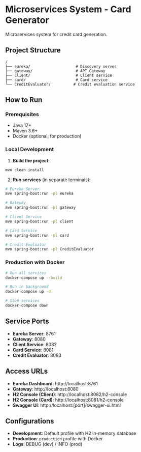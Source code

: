 # Microservices System - Card Generator

Microservices system for credit card generation.

## Project Structure

```
/
├── eureka/                    # Discovery server
├── gateway/                   # API Gateway
├── client/                    # Client service
├── card/                      # Card service
└── CreditEvaluator/          # Credit evaluation service
```

## How to Run

### Prerequisites
- Java 17+
- Maven 3.6+
- Docker (optional, for production)

### Local Development

1. **Build the project**:
```bash
mvn clean install
```

2. **Run services** (in separate terminals):

```bash
# Eureka Server
mvn spring-boot:run -pl eureka

# Gateway
mvn spring-boot:run -pl gateway

# Client Service
mvn spring-boot:run -pl client

# Card Service
mvn spring-boot:run -pl card

# Credit Evaluator
mvn spring-boot:run -pl CreditEvaluator
```

### Production with Docker

```bash
# Run all services
docker-compose up --build

# Run in background
docker-compose up -d

# Stop services
docker-compose down
```

## Service Ports

- **Eureka Server**: 8761
- **Gateway**: 8080
- **Client Service**: 8082
- **Card Service**: 8081
- **Credit Evaluator**: 8083

## Access URLs

- **Eureka Dashboard**: http://localhost:8761
- **Gateway**: http://localhost:8080
- **H2 Console (Client)**: http://localhost:8082/h2-console
- **H2 Console (Card)**: http://localhost:8081/h2-console
- **Swagger UI**: http://localhost:[port]/swagger-ui.html

## Configurations

- **Development**: Default profile with H2 in-memory database
- **Production**: `production` profile with Docker
- **Logs**: DEBUG (dev) / INFO (prod)
